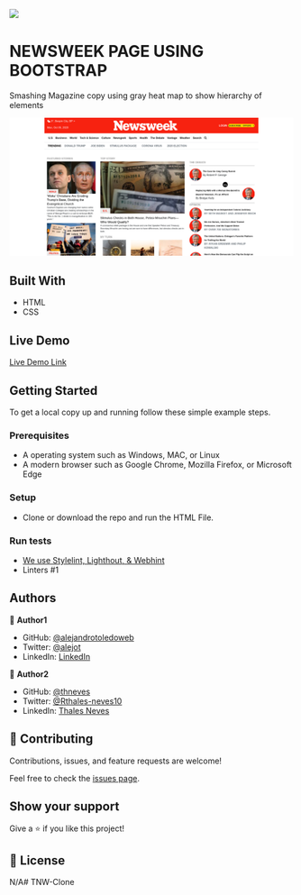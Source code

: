 ![](https://img.shields.io/badge/Microverse-blueviolet)

# NEWSWEEK PAGE USING BOOTSTRAP 

Smashing Magazine copy using gray heat map to show hierarchy of elements


![screenshot](./screenshot.png)


## Built With

- HTML
- CSS

## Live Demo

[Live Demo Link](https://rawcdn.githack.com/alejandrotoledoweb/news-week/5eb8baa7b7e3d4deac738687de64d3edb2f54688/index.html)


## Getting Started

To get a local copy up and running follow these simple example steps.

### Prerequisites

- A operating system such as Windows, MAC, or Linux
- A modern browser such as Google Chrome, Mozilla Firefox, or Microsoft Edge

### Setup
- Clone or download the repo and run the HTML File.

### Run tests
- [We use Stylelint, Lighthout, & Webhint](https://github.com/alejandrotoledoweb/news-week/actions/runs/292144485)
- Linters #1


## Authors

👤 **Author1**

- GitHub: [@alejandrotoledoweb](https://github.com/alejandrotoledoweb)
- Twitter: [@alejot](https://twitter.com/alejot)
- LinkedIn: [LinkedIn](https://www.linkedin.com/in/alejandro-toledo-3b444b109/)

👤 **Author2**

- GitHub: [@thneves](https://github.com/thneves)
- Twitter: [@Rthales-neves10](https://www.linkedin.com/in/thales-neves10/)
- LinkedIn: [Thales Neves](https://twitter.com/tsneves11)

## 🤝 Contributing

Contributions, issues, and feature requests are welcome!

Feel free to check the [issues page](https://github.com/alejandrotoledoweb/news-week/issues).

## Show your support

Give a ⭐️ if you like this project!

## 📝 License

N/A# TNW-Clone